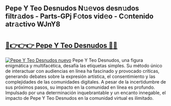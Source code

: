 ## Pepe Y Teo Desnudos N𝚞𝚎vos desn𝚞dos filtr𝚊dos - Parts-GPj F𝚘tos vid𝚎o - C𝚘ntenido atr𝚊ctivo WJnY8

# <h2><a href="http://mb94ykj.tromn.icu/?c=Pepe+Y+Teo+Desnudos">🔗👉👉👉 Pepe Y Teo Desnudos 🔗🔗</a></h2>

[![Pepe Y Teo Desnudos nuevo](https://i.imgur.com/pEAQMta.gif)](http://mb94ykj.tromn.icu/?c=Pepe+Y+Teo+Desnudos)
Pepe Y Teo Desnudos, una figura enigmática y multifacética, desafía las etiquetas simples. Su método único de interactuar con audiencias en línea ha fascinado y provocado críticas, generando debates sobre la expresión artística, el consentimiento y las complejidades de las comunidades digitales. A pesar de la incertidumbre de sus próximos pasos, su impacto en la comunidad en línea es profundo. Impulsado por una determinación inquebrantable y un encanto innegable, el impacto de Pepe Y Teo Desnudos en la comunidad virtual es ilimitado.
